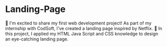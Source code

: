 # Landing-Page
🌟 I'm excited to share my first web development project! As part of my internship with CodSoft, I've created a landing page inspired by Netflix. 🎥 In this project, I applied my HTML Java Script and CSS knowledge to design an eye-catching landing page. 
